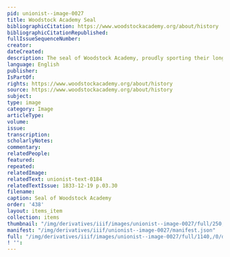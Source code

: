 ```yaml
---
pid: unionist--image-0027
title: Woodstock Academy Seal
bibliographicCitation: https://www.woodstockacademy.org/about/history
bibliographicCitationRepublished: 
fullIssueSequenceNumber: 
creator: 
dateCreated: 
description: The seal of Woodstock Academy, proudly sporting their long existence
language: English
publisher: 
IsPartOf: 
rights: https://www.woodstockacademy.org/about/history
source: https://www.woodstockacademy.org/about/history
subject: 
type: image
category: Image
articleType: 
volume: 
issue: 
transcription: 
scholarlyNotes: 
commentary: 
relatedPeople: 
featured: 
repeated: 
relatedImage: 
relatedText: unionist-text-0184
relatedTextIssue: 1833-12-19 p.03.30
filename: 
caption: Seal of Woodstock Academy
order: '438'
layout: items_item
collection: items
thumbnail: "/img/derivatives/iiif/images/unionist--image-0027/full/250,/0/default.jpg"
manifest: "/img/derivatives/iiif/unionist--image-0027/manifest.json"
full: "/img/derivatives/iiif/images/unionist--image-0027/full/1140,/0/default.jpg"
! '': 
---
```

